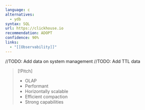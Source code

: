 ```yaml
---
language: c
alternatives:
  - ydb
syntax: SQL
url: https://clickhouse.io
recommendation: ADOPT
confidence: 90%
links:
  - "[[Observability]]"
---
```

//TODO: Add data on system management
//TODO: Add TTL data

> [!Pitch]
> - OLAP
> - Performant
> - Horizontally scalable
> - Efficient compaction
> - Strong capabilities